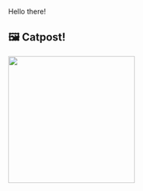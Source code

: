 Hello there!



## 🖼️ Catpost!

<sub>
    <img src="https://cdn2.thecatapi.com/images/8ja.jpg" height="256">
</sub>

